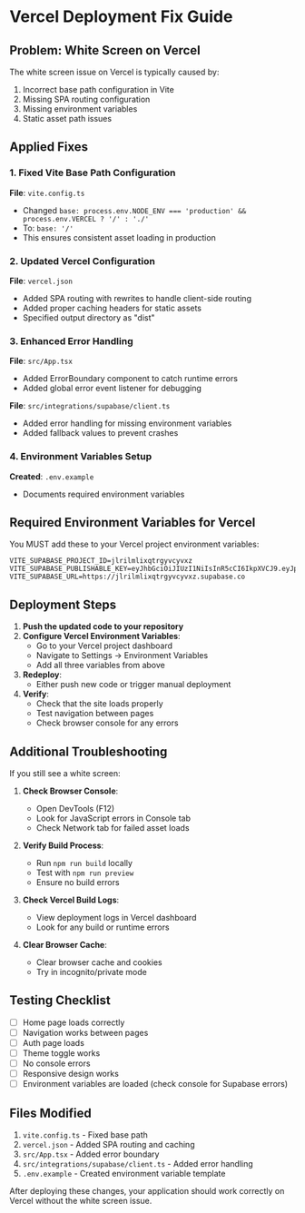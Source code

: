 # Vercel Deployment Fix Guide

## Problem: White Screen on Vercel

The white screen issue on Vercel is typically caused by:
1. Incorrect base path configuration in Vite
2. Missing SPA routing configuration
3. Missing environment variables
4. Static asset path issues

## Applied Fixes

### 1. Fixed Vite Base Path Configuration
**File**: `vite.config.ts`
- Changed `base: process.env.NODE_ENV === 'production' && process.env.VERCEL ? '/' : './'` 
- To: `base: '/'`
- This ensures consistent asset loading in production

### 2. Updated Vercel Configuration
**File**: `vercel.json`
- Added SPA routing with rewrites to handle client-side routing
- Added proper caching headers for static assets
- Specified output directory as "dist"

### 3. Enhanced Error Handling
**File**: `src/App.tsx`
- Added ErrorBoundary component to catch runtime errors
- Added global error event listener for debugging

**File**: `src/integrations/supabase/client.ts`
- Added error handling for missing environment variables
- Added fallback values to prevent crashes

### 4. Environment Variables Setup
**Created**: `.env.example`
- Documents required environment variables

## Required Environment Variables for Vercel

You MUST add these to your Vercel project environment variables:

```
VITE_SUPABASE_PROJECT_ID=jlrilmlixqtrgyvcyvxz
VITE_SUPABASE_PUBLISHABLE_KEY=eyJhbGciOiJIUzI1NiIsInR5cCI6IkpXVCJ9.eyJpc3MiOiJzdXBhYmFzZSIsInJlZiI6ImpscmlsbWxpeHF0cmd5dmN5dnh6Iiwicm9sZSI6ImFub24iLCJpYXQiOjE3NjE2NDkzMTIsImV4cCI6MjA3NzIyNTMxMn0.OXA88LarTpASPVPd9N73CZ8T56s8VrhoNmBp3sXUYy0
VITE_SUPABASE_URL=https://jlrilmlixqtrgyvcyvxz.supabase.co
```

## Deployment Steps

1. **Push the updated code to your repository**
2. **Configure Vercel Environment Variables**:
   - Go to your Vercel project dashboard
   - Navigate to Settings → Environment Variables
   - Add all three variables from above
3. **Redeploy**:
   - Either push new code or trigger manual deployment
4. **Verify**:
   - Check that the site loads properly
   - Test navigation between pages
   - Check browser console for any errors

## Additional Troubleshooting

If you still see a white screen:

1. **Check Browser Console**:
   - Open DevTools (F12)
   - Look for JavaScript errors in Console tab
   - Check Network tab for failed asset loads

2. **Verify Build Process**:
   - Run `npm run build` locally
   - Test with `npm run preview`
   - Ensure no build errors

3. **Check Vercel Build Logs**:
   - View deployment logs in Vercel dashboard
   - Look for any build or runtime errors

4. **Clear Browser Cache**:
   - Clear browser cache and cookies
   - Try in incognito/private mode

## Testing Checklist

- [ ] Home page loads correctly
- [ ] Navigation works between pages
- [ ] Auth page loads
- [ ] Theme toggle works
- [ ] No console errors
- [ ] Responsive design works
- [ ] Environment variables are loaded (check console for Supabase errors)

## Files Modified

1. `vite.config.ts` - Fixed base path
2. `vercel.json` - Added SPA routing and caching
3. `src/App.tsx` - Added error boundary
4. `src/integrations/supabase/client.ts` - Added error handling
5. `.env.example` - Created environment variable template

After deploying these changes, your application should work correctly on Vercel without the white screen issue.
